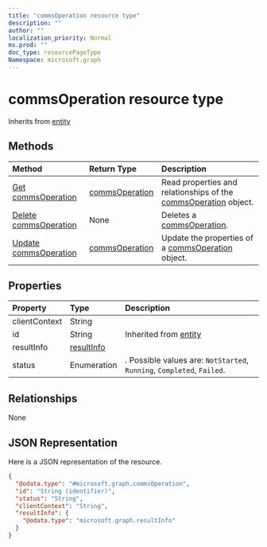 ```yaml
---
title: "commsOperation resource type"
description: ""
author: ""
localization_priority: Normal
ms.prod: ""
doc_type: resourcePageType
Namespace: microsoft.graph
---
```



# commsOperation resource type




Inherits from [entity](../resources/entity.md)

## Methods
|Method|Return Type|Description|
|:---|:---|:---|
|[Get commsOperation](../api/commsoperation-get.md)|[commsOperation](../resources/commsOperation.md)|Read properties and relationships of the [commsOperation](../resources/commsoperation.md) object.|
|[Delete commsOperation](../api/commsoperation-delete.md)|None|Deletes a [commsOperation](../resources/commsoperation.md).|
|[Update commsOperation](../api/commsoperation-update.md)|[commsOperation](../resources/commsOperation.md)|Update the properties of a [commsOperation](../resources/commsoperation.md) object.|

## Properties
|Property|Type|Description|
|:---|:---|:---|
|clientContext|String||
|id|String| Inherited from [entity](../resources/entity.md)|
|resultInfo|[resultInfo](../resources/resultInfo.md)||
|status|Enumeration|. Possible values are: `NotStarted`, `Running`, `Completed`, `Failed`.|

## Relationships
None

## JSON Representation
Here is a JSON representation of the resource.
<!-- {
  "blockType": "resource",
  "keyProperty": "id",
  "@odata.type": "microsoft.graph.commsOperation",
  "baseType": "microsoft.graph.entity",
  "openType": true
}
-->
``` json
{
  "@odata.type": "#microsoft.graph.commsOperation",
  "id": "String (identifier)",
  "status": "String",
  "clientContext": "String",
  "resultInfo": {
    "@odata.type": "microsoft.graph.resultInfo"
  }
}
```

